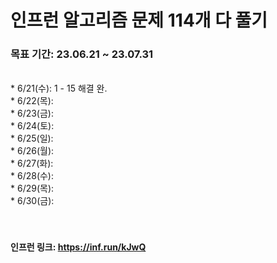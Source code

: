 # 인프런 알고리즘 문제 114개 다 풀기

### 목표 기간: 23.06.21 ~ 23.07.31
<br>
* 6/21(수): 1 - 15 해결 완.<br>
* 6/22(목): <br>
* 6/23(금): <br>
* 6/24(토): <br>
* 6/25(일): <br>
* 6/26(월): <br>
* 6/27(화): <br>
* 6/28(수): <br>
* 6/29(목): <br>
* 6/30(금): <br>
<br><br>


#### 인프런 링크: https://inf.run/kJwQ
